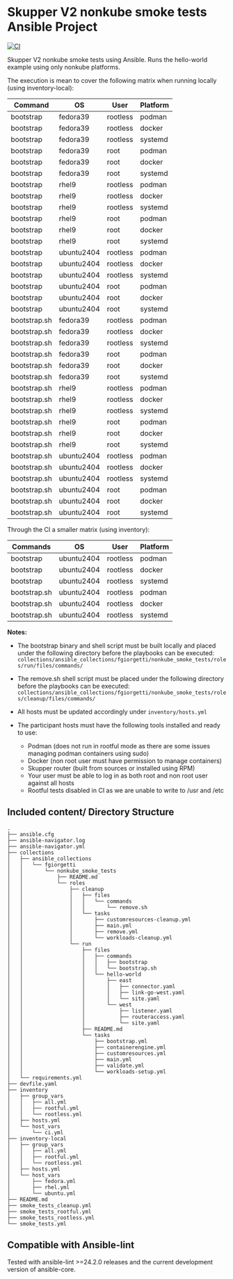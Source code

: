 
# Skupper V2 nonkube smoke tests Ansible Project

[![CI](https://github.com/fgiorgetti/nonkube-smoke-tests/actions/workflows/tests.yml/badge.svg)](https://github.com/fgiorgetti/nonkube-smoke-tests/actions/workflows/tests.yml)

Skupper V2 nonkube smoke tests using Ansible.
Runs the hello-world example using only nonkube platforms.

The execution is mean to cover the following matrix when running locally (using inventory-local):

|Command     |OS        |User    |Platform|
|------------|----------|--------|--------|
|bootstrap   |fedora39  |rootless|podman  |
|bootstrap   |fedora39  |rootless|docker  |
|bootstrap   |fedora39  |rootless|systemd |
|bootstrap   |fedora39  |root    |podman  |
|bootstrap   |fedora39  |root    |docker  |
|bootstrap   |fedora39  |root    |systemd |
|bootstrap   |rhel9     |rootless|podman  |
|bootstrap   |rhel9     |rootless|docker  |
|bootstrap   |rhel9     |rootless|systemd |
|bootstrap   |rhel9     |root    |podman  |
|bootstrap   |rhel9     |root    |docker  |
|bootstrap   |rhel9     |root    |systemd |
|bootstrap   |ubuntu2404|rootless|podman  |
|bootstrap   |ubuntu2404|rootless|docker  |
|bootstrap   |ubuntu2404|rootless|systemd |
|bootstrap   |ubuntu2404|root    |podman  |
|bootstrap   |ubuntu2404|root    |docker  |
|bootstrap   |ubuntu2404|root    |systemd |
|bootstrap.sh|fedora39  |rootless|podman  |
|bootstrap.sh|fedora39  |rootless|docker  |
|bootstrap.sh|fedora39  |rootless|systemd |
|bootstrap.sh|fedora39  |root    |podman  |
|bootstrap.sh|fedora39  |root    |docker  |
|bootstrap.sh|fedora39  |root    |systemd |
|bootstrap.sh|rhel9     |rootless|podman  |
|bootstrap.sh|rhel9     |rootless|docker  |
|bootstrap.sh|rhel9     |rootless|systemd |
|bootstrap.sh|rhel9     |root    |podman  |
|bootstrap.sh|rhel9     |root    |docker  |
|bootstrap.sh|rhel9     |root    |systemd |
|bootstrap.sh|ubuntu2404|rootless|podman  |
|bootstrap.sh|ubuntu2404|rootless|docker  |
|bootstrap.sh|ubuntu2404|rootless|systemd |
|bootstrap.sh|ubuntu2404|root    |podman  |
|bootstrap.sh|ubuntu2404|root    |docker  |
|bootstrap.sh|ubuntu2404|root    |systemd |

Through the CI a smaller matrix (using inventory):

|Commands    |OS        |User    |Platform|
|------------|----------|--------|--------|
|bootstrap   |ubuntu2404|rootless|podman  |
|bootstrap   |ubuntu2404|rootless|docker  |
|bootstrap   |ubuntu2404|rootless|systemd |
|bootstrap.sh|ubuntu2404|rootless|podman  |
|bootstrap.sh|ubuntu2404|rootless|docker  |
|bootstrap.sh|ubuntu2404|rootless|systemd |

**Notes:**

* The bootstrap binary and shell script must be built locally and placed under the following
  directory before the playbooks can be executed:
  `collections/ansible_collections/fgiorgetti/nonkube_smoke_tests/roles/run/files/commands/`

* The remove.sh shell script must be placed under the following
  directory before the playbooks can be executed:
  `collections/ansible_collections/fgiorgetti/nonkube_smoke_tests/roles/cleanup/files/commands/`

* All hosts must be updated accordingly under `inventory/hosts.yml`

* The participant hosts must have the following tools installed and ready to use:
  * Podman (does not run in rootful mode as there are some issues managing podman containers using sudo)
  * Docker (non root user must have permission to manage containers)
  * Skupper router (built from sources or installed using RPM)
  * Your user must be able to log in as both root and non root user against all hosts
  * Rootful tests disabled in CI as we are unable to write to /usr and /etc

## Included content/ Directory Structure

```
.
├── ansible.cfg
├── ansible-navigator.log
├── ansible-navigator.yml
├── collections
│   ├── ansible_collections
│   │   └── fgiorgetti
│   │       └── nonkube_smoke_tests
│   │           ├── README.md
│   │           └── roles
│   │               ├── cleanup
│   │               │   ├── files
│   │               │   │   └── commands
│   │               │   │       └── remove.sh
│   │               │   └── tasks
│   │               │       ├── customresources-cleanup.yml
│   │               │       ├── main.yml
│   │               │       ├── remove.yml
│   │               │       └── workloads-cleanup.yml
│   │               └── run
│   │                   ├── files
│   │                   │   ├── commands
│   │                   │   │   ├── bootstrap
│   │                   │   │   └── bootstrap.sh
│   │                   │   └── hello-world
│   │                   │       ├── east
│   │                   │       │   ├── connector.yaml
│   │                   │       │   ├── link-go-west.yaml
│   │                   │       │   └── site.yaml
│   │                   │       └── west
│   │                   │           ├── listener.yaml
│   │                   │           ├── routeraccess.yaml
│   │                   │           └── site.yaml
│   │                   ├── README.md
│   │                   └── tasks
│   │                       ├── bootstrap.yml
│   │                       ├── containerengine.yml
│   │                       ├── customresources.yml
│   │                       ├── main.yml
│   │                       ├── validate.yml
│   │                       └── workloads-setup.yml
│   └── requirements.yml
├── devfile.yaml
├── inventory
│   ├── group_vars
│   │   ├── all.yml
│   │   ├── rootful.yml
│   │   └── rootless.yml
│   ├── hosts.yml
│   └── host_vars
│       └── ci.yml
├── inventory-local
│   ├── group_vars
│   │   ├── all.yml
│   │   ├── rootful.yml
│   │   └── rootless.yml
│   ├── hosts.yml
│   └── host_vars
│       ├── fedora.yml
│       ├── rhel.yml
│       └── ubuntu.yml
├── README.md
├── smoke_tests_cleanup.yml
├── smoke_tests_rootful.yml
├── smoke_tests_rootless.yml
└── smoke_tests.yml
```

## Compatible with Ansible-lint

Tested with ansible-lint >=24.2.0 releases and the current development version of ansible-core.
